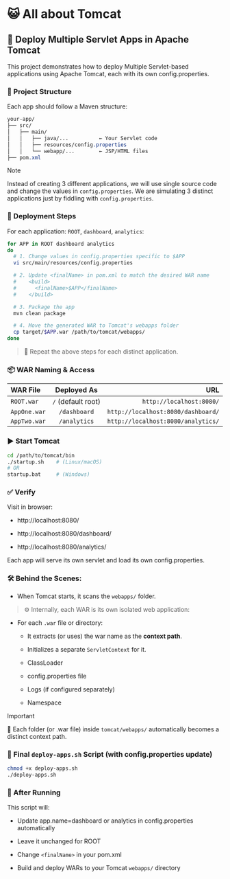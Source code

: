 # :smiley_cat: All about Tomcat

## :rocket: Deploy Multiple Servlet Apps in Apache Tomcat
This project demonstrates how to deploy Multiple Servlet-based applications using Apache Tomcat, each with its own config.properties.

### :file_folder: Project Structure
Each app should follow a Maven structure:

```css
your-app/
├── src/
│   ├── main/
│   │   ├── java/...          ← Your Servlet code
│   │   ├── resources/config.properties
│   │   └── webapp/...        ← JSP/HTML files
├── pom.xml
```

> [!NOTE]
> Instead of creating 3 different applications, we will use single source code and change the values in `config.properties`. We are simulating 3 distinct applications just by fiddling with `config.properties`.

### :test_tube: Deployment Steps

For each application: `ROOT`, `dashboard`, `analytics`:

```bash
for APP in ROOT dashboard analytics
do
  # 1. Change values in config.properties specific to $APP
  vi src/main/resources/config.properties

  # 2. Update <finalName> in pom.xml to match the desired WAR name
  #    <build>
  #      <finalName>$APP</finalName>
  #    </build>

  # 3. Package the app
  mvn clean package

  # 4. Move the generated WAR to Tomcat's webapps folder
  cp target/$APP.war /path/to/tomcat/webapps/
done
```

> :repeat: Repeat the above steps for each distinct application.

### :package: WAR Naming & Access

| WAR File | Deployed As | URL |
| :---         |     :---:      |          ---: |
| `ROOT.war` |  `/` (default root) | `http://localhost:8080/`    |
| `AppOne.war` | `/dashboard` | `http://localhost:8080/dashboard/` |
| `AppTwo.war` | `/analytics` | `http://localhost:8080/analytics/` |

### :arrow_forward: Start Tomcat
```bash
cd /path/to/tomcat/bin
./startup.sh    # (Linux/macOS)
# OR
startup.bat     # (Windows)
```

### :white_check_mark: Verify
Visit in browser:

* http://localhost:8080/

* http://localhost:8080/dashboard/

* http://localhost:8080/analytics/

Each app will serve its own servlet and load its own config.properties.

### :hammer_and_wrench: Behind the Scenes:

* When Tomcat starts, it scans the `webapps/` folder.

> :gear: Internally, each WAR is its own isolated web application:

* For each `.war` file or directory:

  * It extracts (or uses) the war name as the **context path**.

  * Initializes a separate `ServletContext` for it.
  
  * ClassLoader

  * config.properties file

  * Logs (if configured separately)

  * Namespace

> [!IMPORTANT]
> :file_folder: Each folder (or .war file) inside `tomcat/webapps/` automatically becomes a distinct context path.



### :robot: Final `deploy-apps.sh` Script (with config.properties update)

```bash
chmod +x deploy-apps.sh
./deploy-apps.sh
```

### :repeat: After Running
This script will:

* Update app.name=dashboard or analytics in config.properties automatically

* Leave it unchanged for ROOT

* Change `<finalName>` in your pom.xml

* Build and deploy WARs to your Tomcat `webapps/` directory